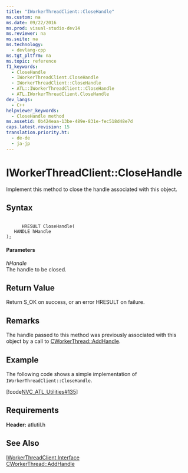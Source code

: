 ```yaml
---
title: "IWorkerThreadClient::CloseHandle"
ms.custom: na
ms.date: 09/22/2016
ms.prod: visual-studio-dev14
ms.reviewer: na
ms.suite: na
ms.technology: 
  - devlang-cpp
ms.tgt_pltfrm: na
ms.topic: reference
f1_keywords: 
  - CloseHandle
  - IWorkerThreadClient.CloseHandle
  - IWorkerThreadClient::CloseHandle
  - ATL::IWorkerThreadClient::CloseHandle
  - ATL.IWorkerThreadClient.CloseHandle
dev_langs: 
  - C++
helpviewer_keywords: 
  - CloseHandle method
ms.assetid: 0b424eaa-13be-489e-831e-fec518d48e7d
caps.latest.revision: 15
translation.priority.ht: 
  - de-de
  - ja-jp
---
```

# IWorkerThreadClient::CloseHandle
Implement this method to close the handle associated with this object.  
  
## Syntax  
  
```  
  
      HRESULT CloseHandle(  
   HANDLE hHandle   
);  
```  
  
#### Parameters  
 *hHandle*  
 The handle to be closed.  
  
## Return Value  
 Return S_OK on success, or an error HRESULT on failure.  
  
## Remarks  
 The handle passed to this method was previously associated with this object by a call to [CWorkerThread::AddHandle](../vs140/cworkerthread--addhandle.md).  
  
## Example  
 The following code shows a simple implementation of `IWorkerThreadClient::CloseHandle`.  
  
 [!code[NVC_ATL_Utilities#135](../vs140/codesnippet/CPP/iworkerthreadclient--closehandle_1.cpp)]
  
  
## Requirements  
 **Header:** atlutil.h  
  
## See Also  
 [IWorkerThreadClient Interface](../vs140/iworkerthreadclient-interface.md)   
 [CWorkerThread::AddHandle](../vs140/cworkerthread--addhandle.md)